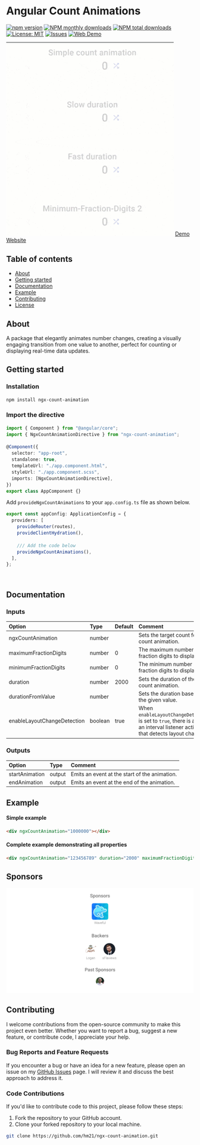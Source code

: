 <h1>Angular Count Animations</h1>

<div>

[![npm version](https://badge.fury.io/js/ngx-count-animation.svg)](https://badge.fury.io/js/ngx-count-animation)
[![NPM monthly downloads](https://img.shields.io/npm/dm/ngx-count-animation.svg)](https://badge.fury.io/js/ngx-count-animation)
[![NPM total downloads](https://img.shields.io/npm/dt/ngx-count-animation.svg)](https://badge.fury.io/js/ngx-count-animation)
[![License: MIT](https://img.shields.io/badge/License-MIT-yellow.svg)](https://opensource.org/licenses/MIT)
[![Issues](https://img.shields.io/github/issues/hm21/ngx-count-animation)](https://github.com/hm21/ngx-count-animation/issues)
[![Web Demo](https://img.shields.io/badge/web-demo---?&color=0f7dff)](https://ngx-hm21.web.app/count-animation)

</div>

<img src="https://github.com/hm21/ngx-count-animation/blob/master/assets/showcase.gif?raw=true" width=450 />
<a href="https://ngx-hm21.web.app/count-animation">
      Demo Website
</a>

## Table of contents

- [About](#about)
- [Getting started](#getting-started)
- [Documentation](#documentation)
- [Example](#example)
- [Contributing](#contributing)
- [License](LICENSE)

## About

A package that elegantly animates number changes, creating a visually engaging transition from one value to another, perfect for counting or displaying real-time data updates.

## Getting started

### Installation

```sh
npm install ngx-count-animation
```

### Import the directive

```typescript
import { Component } from "@angular/core";
import { NgxCountAnimationDirective } from "ngx-count-animation";

@Component({
  selector: "app-root",
  standalone: true,
  templateUrl: "./app.component.html",
  styleUrl: "./app.component.scss",
  imports: [NgxCountAnimationDirective],
})
export class AppComponent {}
```

Add `provideNgxCountAnimations` to your `app.config.ts` file as shown below.

```typescript
export const appConfig: ApplicationConfig = {
  providers: [
    provideRouter(routes),
    provideClientHydration(),

    /// Add the code below
    provideNgxCountAnimations(),
  ],
};
```

<br/>

<h2>Documentation</h2>

### Inputs

| Option                      | Type    | Default | Comment                                                                                                                       |
| :-------------------------- | :------ | :------ | :---------------------------------------------------------------------------------------------------------------------------- |
| ngxCountAnimation           | number  |         | Sets the target count for the count animation.                                                                                |
| maximumFractionDigits       | number  | 0       | The maximum number of fraction digits to display.                                                                             |
| minimumFractionDigits       | number  | 0       | The minimum number of fraction digits to display.                                                                             |
| duration                    | number  | 2000    | Sets the duration of the count animation.                                                                                     |
| durationFromValue           | number  |         | Sets the duration based on the given value.                                                                                   |
| enableLayoutChangeDetection | boolean | true    | When `enableLayoutChangeDetection` is set to `true`, there is always an interval listener active that detects layout changes. |

### Outputs

| Option         | Type               | Comment                                       |
| :------------- | :----------------- | :-------------------------------------------- |
| startAnimation | output<void> | Emits an event at the start of the animation. |
| endAnimation   | output<void> | Emits an event at the end of the animation.   |

<h2>Example</h2>

#### Simple example

```html
<div ngxCountAnimation="1000000"></div>
```

#### Complete example demonstrating all properties

```html
<div ngxCountAnimation="123456789" duration="2000" maximumFractionDigits="0" minimumFractionDigits="0" enableLayoutChangeDetection="true"></div>
```


## Sponsors 
<p align="center">
  <a href="https://github.com/sponsors/hm21">
    <img src='https://raw.githubusercontent.com/hm21/sponsors/main/sponsorkit/sponsors.svg'/>
  </a>
</p>

## Contributing

I welcome contributions from the open-source community to make this project even better. Whether you want to report a bug, suggest a new feature, or contribute code, I appreciate your help.

### Bug Reports and Feature Requests

If you encounter a bug or have an idea for a new feature, please open an issue on my [GitHub Issues](https://github.com/hm21/ngx-count-animation/issues) page. I will review it and discuss the best approach to address it.

### Code Contributions

If you'd like to contribute code to this project, please follow these steps:

1. Fork the repository to your GitHub account.
2. Clone your forked repository to your local machine.

```bash
git clone https://github.com/hm21/ngx-count-animation.git
```
